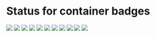 # Status for container badges


![](https://github.com/alt-how/altinn-studio/actions/workflows/app-scan.yml/badge.svg)
![](https://github.com/alt-how/altinn-studio/actions/workflows/authentication-scan.yml/badge.svg)
![](https://github.com/alt-how/altinn-studio/actions/workflows/authorization-scan.yml/badge.svg)
![](https://github.com/alt-how/altinn-studio/actions/workflows/events-scan.yml/badge.svg)
![](https://github.com/alt-how/altinn-studio/actions/workflows/load-balancer-scan.yml/badge.svg)
![](https://github.com/alt-how/altinn-studio/actions/workflows/pdf-scan.yml/badge.svg)
![](https://github.com/alt-how/altinn-studio/actions/workflows/profile-scan.yml/badge.svg)
![](https://github.com/alt-how/altinn-studio/actions/workflows/receipt-scan.yml/badge.svg)
![](https://github.com/alt-how/altinn-studio/actions/workflows/register-scan.yml/badge.svg)
![](https://github.com/alt-how/altinn-studio/actions/workflows/repositories-scan.yml/badge.svg)
![](https://github.com/alt-how/altinn-studio/actions/workflows/storage-scan.yml/badge.svg)









